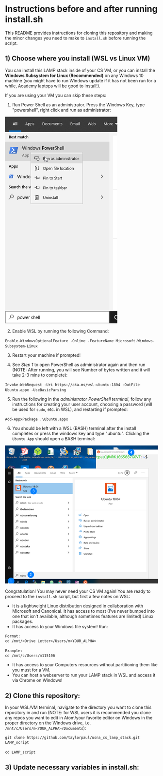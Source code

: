 # Instructions before and after running install.sh

This README provides instructions for cloning this repository and making the minor changes
you need to make to `install.sh` before running the script.

## 1) Choose where you install (WSL vs Linux VM)

You can install this LAMP stack inside of your CS VM, or you can install the **Windows
Subsystem for Linux (Recommended)** on any Windows 10 machine (you might have to run Windows update
  if it has not been run for a while, Academy laptops will be good to install!).

If you are using your VM you can skip these steps:

1. Run Power Shell as an administrator. Press the Windows Key, type "powershell", right click and run as administrator:

![alt text](img/power_shell.png "Finding and Running Powershell")

2. Enable WSL by running the following Command:

`Enable-WindowsOptionalFeature -Online -FeatureName Microsoft-Windows-Subsystem-Linux`

3. Restart your machine if prompted!

4. See *Step 1* to open PowerShell as administrator again and then run (NOTE: After running, you will see Number of bytes written and it will take 2-3 mins to complete):

`Invoke-WebRequest -Uri https://aka.ms/wsl-ubuntu-1804 -OutFile Ubuntu.appx -UseBasicParsing`

5. Run the following in the *administrator PowerShell terminal*, follow any instructions for creating your user account, choosing a password (will be used for `sudo`, etc. in WSL), and restarting if prompted:

`Add-AppxPackage .\Ubuntu.appx `

6. You should be left with a WSL (BASH) terminal after the install completes or press the windows key and type "ubuntu". Clicking the `Ubuntu App` should open a BASH terminal:

![alt text](img/opening_wsl.png "Finding WSL in Windows")

Congratulation! You may never need your CS VM again! You are ready to proceed to the `install.sh` script, but first a few notes on WSL:

* It is a lightweight Linux distribution designed in collaboration with Microsoft and Canonical. It has access to most (I've never bumped into one that isn't available, although sometimes features are limited) Linux packages.
* It has access to your Windows file system! Run:

```
Format:
cd /mnt/<Drive Letter>/Users/m<YOUR_ALPHA>

Example:
cd /mnt/c/Users/m115106
```
* It has access to your Computers resources without partitioning them like you must for a VM.
* You can host a webserver to run your LAMP stack in WSL and access it via Chrome on Windows!

## 2) Clone this repository:

In your WSL/VM terminal, navigate to the directory you want to clone this repository in and run (NOTE: for WSL users it is recommended you clone any repos you want to edit in Atom/your favorite editor on Windows in the proper directory on the Windows drive, i.e. `/mnt/c/Users/m<YOUR_ALPHA>/Documents`):

```
git clone https://github.com/taylorpaul/usna_cs_lamp_stack.git LAMP_script

cd LAMP_script
```

## 3) Update necessary variables in install.sh:
